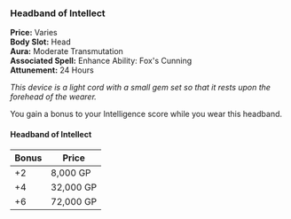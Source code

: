 ### Headband of Intellect

**Price:** Varies  
**Body Slot:** Head  
**Aura:** Moderate Transmutation  
**Associated Spell:** Enhance Ability: Fox's Cunning  
**Attunement:** 24 Hours

*This device is a light cord with a small gem set so that it rests upon the forehead of the wearer.*

You gain a bonus to your Intelligence score while you wear this headband.

#### Headband of Intellect
| Bonus | Price     |
|-------|-----------|
| +2    | 8,000 GP  |
| +4    | 32,000 GP |
| +6    | 72,000 GP |
